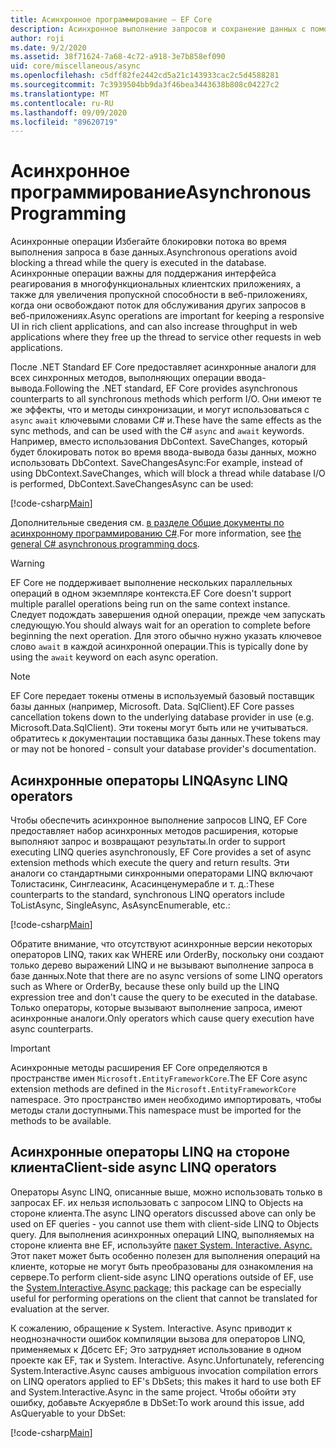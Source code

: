 ```yaml
---
title: Асинхронное программирование — EF Core
description: Асинхронное выполнение запросов и сохранение данных с помощью Entity Framework Core
author: roji
ms.date: 9/2/2020
ms.assetid: 38f71624-7a68-4c72-a918-3e7b858ef090
uid: core/miscellaneous/async
ms.openlocfilehash: c5dff82fe2442cd5a21c143933cac2c5d4588281
ms.sourcegitcommit: 7c3939504bb9da3f46bea3443638b808c04227c2
ms.translationtype: MT
ms.contentlocale: ru-RU
ms.lasthandoff: 09/09/2020
ms.locfileid: "89620719"
---
```

# <a name="asynchronous-programming"></a><span data-ttu-id="f6ce5-103">Асинхронное программирование</span><span class="sxs-lookup"><span data-stu-id="f6ce5-103">Asynchronous Programming</span></span>

<span data-ttu-id="f6ce5-104">Асинхронные операции Избегайте блокировки потока во время выполнения запроса в базе данных.</span><span class="sxs-lookup"><span data-stu-id="f6ce5-104">Asynchronous operations avoid blocking a thread while the query is executed in the database.</span></span> <span data-ttu-id="f6ce5-105">Асинхронные операции важны для поддержания интерфейса реагирования в многофункциональных клиентских приложениях, а также для увеличения пропускной способности в веб-приложениях, когда они освобождают поток для обслуживания других запросов в веб-приложениях.</span><span class="sxs-lookup"><span data-stu-id="f6ce5-105">Async operations are important for keeping a responsive UI in rich client applications, and can also increase throughput in web applications where they free up the thread to service other requests in web applications.</span></span>

<span data-ttu-id="f6ce5-106">После .NET Standard EF Core предоставляет асинхронные аналоги для всех синхронных методов, выполняющих операции ввода-вывода.</span><span class="sxs-lookup"><span data-stu-id="f6ce5-106">Following the .NET standard, EF Core provides asynchronous counterparts to all synchronous methods which perform I/O.</span></span> <span data-ttu-id="f6ce5-107">Они имеют те же эффекты, что и методы синхронизации, и могут использоваться с `async` `await` ключевыми словами C# и.</span><span class="sxs-lookup"><span data-stu-id="f6ce5-107">These have the same effects as the sync methods, and can be used with the C# `async` and `await` keywords.</span></span> <span data-ttu-id="f6ce5-108">Например, вместо использования DbContext. SaveChanges, который будет блокировать поток во время ввода-вывода базы данных, можно использовать DbContext. SaveChangesAsync:</span><span class="sxs-lookup"><span data-stu-id="f6ce5-108">For example, instead of using DbContext.SaveChanges, which will block a thread while database I/O is performed, DbContext.SaveChangesAsync can be used:</span></span>

[!code-csharp[Main](../../../samples/core/Miscellaneous/Async/Program.cs#SaveChangesAsync)]

<span data-ttu-id="f6ce5-109">Дополнительные сведения см. [в разделе Общие документы по асинхронному программированию C#](/dotnet/csharp/async).</span><span class="sxs-lookup"><span data-stu-id="f6ce5-109">For more information, see [the general C# asynchronous programming docs](/dotnet/csharp/async).</span></span>

> [!WARNING]
> <span data-ttu-id="f6ce5-110">EF Core не поддерживает выполнение нескольких параллельных операций в одном экземпляре контекста.</span><span class="sxs-lookup"><span data-stu-id="f6ce5-110">EF Core doesn't support multiple parallel operations being run on the same context instance.</span></span> <span data-ttu-id="f6ce5-111">Следует подождать завершения одной операции, прежде чем запускать следующую.</span><span class="sxs-lookup"><span data-stu-id="f6ce5-111">You should always wait for an operation to complete before beginning the next operation.</span></span> <span data-ttu-id="f6ce5-112">Для этого обычно нужно указать ключевое слово `await` в каждой асинхронной операции.</span><span class="sxs-lookup"><span data-stu-id="f6ce5-112">This is typically done by using the `await` keyword on each async operation.</span></span>

> [!NOTE]
> <span data-ttu-id="f6ce5-113">EF Core передает токены отмены в используемый базовый поставщик базы данных (например, Microsoft. Data. SqlClient).</span><span class="sxs-lookup"><span data-stu-id="f6ce5-113">EF Core passes cancellation tokens down to the underlying database provider in use (e.g. Microsoft.Data.SqlClient).</span></span> <span data-ttu-id="f6ce5-114">Эти токены могут быть или не учитываться. обратитесь к документации поставщика базы данных.</span><span class="sxs-lookup"><span data-stu-id="f6ce5-114">These tokens may or may not be honored - consult your database provider's documentation.</span></span>  

## <a name="async-linq-operators"></a><span data-ttu-id="f6ce5-115">Асинхронные операторы LINQ</span><span class="sxs-lookup"><span data-stu-id="f6ce5-115">Async LINQ operators</span></span>

<span data-ttu-id="f6ce5-116">Чтобы обеспечить асинхронное выполнение запросов LINQ, EF Core предоставляет набор асинхронных методов расширения, которые выполняют запрос и возвращают результаты.</span><span class="sxs-lookup"><span data-stu-id="f6ce5-116">In order to support executing LINQ queries asynchronously, EF Core provides a set of async extension methods which execute the query and return results.</span></span> <span data-ttu-id="f6ce5-117">Эти аналоги со стандартными синхронными операторами LINQ включают Толистасинк, Синглеасинк, Асасинценумерабле и т. д.:</span><span class="sxs-lookup"><span data-stu-id="f6ce5-117">These counterparts to the standard, synchronous LINQ operators include ToListAsync, SingleAsync, AsAsyncEnumerable, etc.:</span></span>

[!code-csharp[Main](../../../samples/core/Miscellaneous/Async/Program.cs#ToListAsync)]

<span data-ttu-id="f6ce5-118">Обратите внимание, что отсутствуют асинхронные версии некоторых операторов LINQ, таких как WHERE или OrderBy, поскольку они создают только дерево выражений LINQ и не вызывают выполнение запроса в базе данных.</span><span class="sxs-lookup"><span data-stu-id="f6ce5-118">Note that there are no async versions of some LINQ operators such as Where or OrderBy, because these only build up the LINQ expression tree and don't cause the query to be executed in the database.</span></span> <span data-ttu-id="f6ce5-119">Только операторы, которые вызывают выполнение запроса, имеют асинхронные аналоги.</span><span class="sxs-lookup"><span data-stu-id="f6ce5-119">Only operators which cause query execution have async counterparts.</span></span>

> [!IMPORTANT]
> <span data-ttu-id="f6ce5-120">Асинхронные методы расширения EF Core определяются в пространстве имен `Microsoft.EntityFrameworkCore`.</span><span class="sxs-lookup"><span data-stu-id="f6ce5-120">The EF Core async extension methods are defined in the `Microsoft.EntityFrameworkCore` namespace.</span></span> <span data-ttu-id="f6ce5-121">Это пространство имен необходимо импортировать, чтобы методы стали доступными.</span><span class="sxs-lookup"><span data-stu-id="f6ce5-121">This namespace must be imported for the methods to be available.</span></span>

## <a name="client-side-async-linq-operators"></a><span data-ttu-id="f6ce5-122">Асинхронные операторы LINQ на стороне клиента</span><span class="sxs-lookup"><span data-stu-id="f6ce5-122">Client-side async LINQ operators</span></span>

<span data-ttu-id="f6ce5-123">Операторы Async LINQ, описанные выше, можно использовать только в запросах EF. их нельзя использовать с запросом LINQ to Objects на стороне клиента.</span><span class="sxs-lookup"><span data-stu-id="f6ce5-123">The async LINQ operators discussed above can only be used on EF queries - you cannot use them with client-side LINQ to Objects query.</span></span> <span data-ttu-id="f6ce5-124">Для выполнения асинхронных операций LINQ, выполняемых на стороне клиента вне EF, используйте [пакет System. Interactive. Async.](https://www.nuget.org/packages/System.Interactive.Async) Этот пакет может быть особенно полезен для выполнения операций на клиенте, которые не могут быть преобразованы для ознакомления на сервере.</span><span class="sxs-lookup"><span data-stu-id="f6ce5-124">To perform client-side async LINQ operations outside of EF, use the [System.Interactive.Async package](https://www.nuget.org/packages/System.Interactive.Async); this package can be especially useful for performing operations on the client that cannot be translated for evaluation at the server.</span></span>

<span data-ttu-id="f6ce5-125">К сожалению, обращение к System. Interactive. Async приводит к неоднозначности ошибок компиляции вызова для операторов LINQ, применяемых к Дбсетс EF; Это затрудняет использование в одном проекте как EF, так и System. Interactive. Async.</span><span class="sxs-lookup"><span data-stu-id="f6ce5-125">Unfortunately, referencing System.Interactive.Async causes ambiguous invocation compilation errors on LINQ operators applied to EF's DbSets; this makes it hard to use both EF and System.Interactive.Async in the same project.</span></span> <span data-ttu-id="f6ce5-126">Чтобы обойти эту ошибку, добавьте Аскуерябле в DbSet:</span><span class="sxs-lookup"><span data-stu-id="f6ce5-126">To work around this issue, add AsQueryable to your DbSet:</span></span>

[!code-csharp[Main](../../../samples/core/Miscellaneous/AsyncWithSystemInteractive/Program.cs#SystemInteractiveAsync)]

